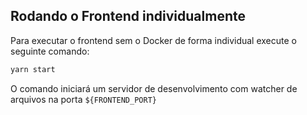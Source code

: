 ## Rodando o Frontend individualmente

Para executar o frontend sem o Docker de forma individual execute o seguinte comando:

```bash
yarn start
```

O comando iniciará um servidor de desenvolvimento com watcher de arquivos na porta `${FRONTEND_PORT}`